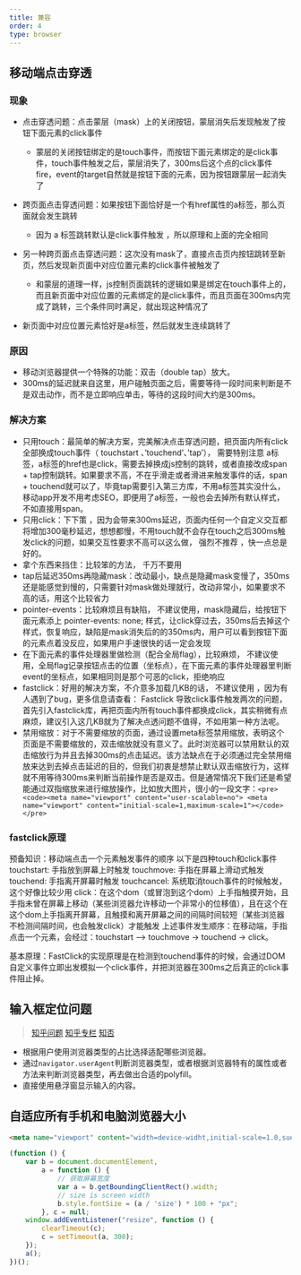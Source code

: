 ```yaml
---
title: 兼容
order: 4
type: browser
---
```


## 移动端点击穿透

### 现象
- 点击穿透问题：点击蒙层（mask）上的关闭按钮，蒙层消失后发现触发了按钮下面元素的click事件
    - 蒙层的关闭按钮绑定的是touch事件，而按钮下面元素绑定的是click事件，touch事件触发之后，蒙层消失了，300ms后这个点的click事件fire，event的target自然就是按钮下面的元素，因为按钮跟蒙层一起消失了

- 跨页面点击穿透问题：如果按钮下面恰好是一个有href属性的a标签，那么页面就会发生跳转
    - 因为 a 标签跳转默认是click事件触发 ，所以原理和上面的完全相同

- 另一种跨页面点击穿透问题：这次没有mask了，直接点击页内按钮跳转至新页，然后发现新页面中对应位置元素的click事件被触发了
    - 和蒙层的道理一样，js控制页面跳转的逻辑如果是绑定在touch事件上的，而且新页面中对应位置的元素绑定的是click事件，而且页面在300ms内完成了跳转，三个条件同时满足，就出现这种情况了

- 新页面中对应位置元素恰好是a标签，然后就发生连续跳转了

### 原因
- 移动浏览器提供一个特殊的功能：双击（double tap）放大。
- 300ms的延迟就来自这里，用户碰触页面之后，需要等待一段时间来判断是不是双击动作，而不是立即响应单击，等待的这段时间大约是300ms。

### 解决方案
- 只用touch：最简单的解决方案，完美解决点击穿透问题，把页面内所有click全部换成touch事件（ touchstart 、’touchend’、’tap’）， 需要特别注意 a标签，a标签的href也是click，需要去掉换成js控制的跳转，或者直接改成span + tap控制跳转。如果要求不高，不在乎滑走或者滑进来触发事件的话，span + touchend就可以了，毕竟tap需要引入第三方库，不用a标签其实没什么，移动app开发不用考虑SEO，即便用了a标签，一般也会去掉所有默认样式，不如直接用span。
- 只用click：下下策 ，因为会带来300ms延迟，页面内任何一个自定义交互都将增加300毫秒延迟，想想都慢，不用touch就不会存在touch之后300ms触发click的问题，如果交互性要求不高可以这么做， 强烈不推荐 ，快一点总是好的。
- 拿个东西来挡住：比较笨的方法， 千万不要用
- tap后延迟350ms再隐藏mask：改动最小，缺点是隐藏mask变慢了，350ms还是能感觉到慢的，只需要针对mask做处理就行，改动非常小，如果要求不高的话，用这个比较省力
- pointer-events：比较麻烦且有缺陷， 不建议使用，mask隐藏后，给按钮下面元素添上 pointer-events: none; 样式，让click穿过去，350ms后去掉这个样式，恢复响应，缺陷是mask消失后的的350ms内，用户可以看到按钮下面的元素点着没反应，如果用户手速很快的话一定会发现
- 在下面元素的事件处理器里做检测（配合全局flag），比较麻烦， 不建议使用，全局flag记录按钮点击的位置（坐标点），在下面元素的事件处理器里判断event的坐标点，如果相同则是那个可恶的click，拒绝响应
- fastclick：好用的解决方案，不介意多加载几KB的话， 不建议使用 ，因为有人遇到了bug，更多信息请查看： Fastclick 导致click事件触发两次的问题，首先引入fastclick库，再把页面内所有touch事件都换成click，其实稍微有点麻烦，建议引入这几KB就为了解决点透问题不值得，不如用第一种方法呢。
- 禁用缩放：对于不需要缩放的页面，通过设置meta标签禁用缩放，表明这个页面是不需要缩放的，双击缩放就没有意义了。此时浏览器可以禁用默认的双击缩放行为并且去掉300ms的点击延迟。该方法缺点在于必须通过完全禁用缩放来达到去掉点击延迟的目的，但我们初衷是想禁止默认双击缩放行为，这样就不用等待300ms来判断当前操作是否是双击。但是通常情况下我们还是希望能通过双指缩放来进行缩放操作，比如放大图片，很小的一段文字：`<pre><code><meta name="viewport" content="user-scalable=no">
<meta name="viewport" content="initial-scale=1,maximum-scale=1"></code></pre>`

### fastclick原理
预备知识：移动端点击一个元素触发事件的顺序
以下是四种touch和click事件
touchstart: 手指放到屏幕上时触发
touchmove: 手指在屏幕上滑动式触发
touchend: 手指离开屏幕时触发
touchcancel: 系统取消touch事件的时候触发，这个好像比较少用
click：在这个dom（或冒泡到这个dom）上手指触摸开始，且手指未曾在屏幕上移动（某些浏览器允许移动一个非常小的位移值），且在这个在这个dom上手指离开屏幕，且触摸和离开屏幕之间的间隔时间较短（某些浏览器不检测间隔时间，也会触发click）才能触发
上述事件发生顺序：在移动端，手指点击一个元素，会经过：touchstart --> touchmove -> touchend -> click。

基本原理：FastClick的实现原理是在检测到touchend事件的时候，会通过DOM自定义事件立即出发模拟一个click事件，并把浏览器在300ms之后真正的click事件阻止掉。

## 输入框定位问题
> [知乎问题](https://www.zhihu.com/question/32746176)
> [知乎专栏](https://zhuanlan.zhihu.com/p/33298947)
> [知否](https://segmentfault.com/a/1190000006243816)

- 根据用户使用浏览器类型的占比选择适配哪些浏览器。
- 通过`navigator.userAgent`判断浏览器类型，或者根据浏览器特有的属性或者方法来判断浏览器类型，再去做出合适的polyfill。
- 直接使用悬浮窗显示输入的内容。

## 自适应所有手机和电脑浏览器大小
```html
<meta name="viewport" content="width=device-widht,initial-scale=1.0,suer-scalable=1.0,maximum-scale=1.0,minimum-scale=1.0">
```
```js
(function () {
    var b = document.documentElement,
        a = function () {
            // 获取屏幕宽度
            var a = b.getBoundingClientRect().width;
            // size is screen width
            b.style.fontSize = (a / 'size') * 100 + "px";
        }, c = null;
    window.addEventListener("resize", function () {
        clearTimeout(c);
        c = setTimeout(a, 300);
    });
    a();
})();
```

